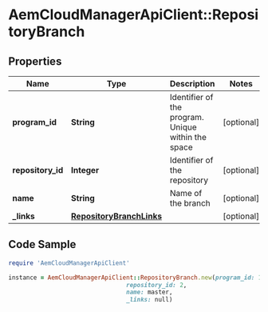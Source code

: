 # AemCloudManagerApiClient::RepositoryBranch

## Properties

Name | Type | Description | Notes
------------ | ------------- | ------------- | -------------
**program_id** | **String** | Identifier of the program. Unique within the space | [optional] 
**repository_id** | **Integer** | Identifier of the repository | [optional] 
**name** | **String** | Name of the branch | [optional] 
**_links** | [**RepositoryBranchLinks**](RepositoryBranchLinks.md) |  | [optional] 

## Code Sample

```ruby
require 'AemCloudManagerApiClient'

instance = AemCloudManagerApiClient::RepositoryBranch.new(program_id: 14,
                                 repository_id: 2,
                                 name: master,
                                 _links: null)
```



